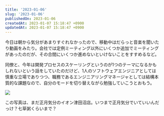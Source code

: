 ```yaml
---
title: '2023-01-06'
slug: '2023-01-06'
publishedOn: 2023-01-06
createdAt: 2023-01-07 15:18:47 +0900
updatedAt: 2023-01-07 15:18:47 +0900
---
```

今日は朝から気分があまりすぐれなかったので、移動中はだらっと音楽を聞いたり動画をみたり。会社では定例ミーティング以外にいくつか追加でミーティングがあったのだが、その合間にいくつか進めないといけないことをすすめるなど。

同僚と、今年は開発プロセスのスケーリングというのが1つのテーマになるかもしれないという話をしていたのだけど、1人のソフトウェアエンジニアとしては慎重な立場でありつつ、職務であるエンジニアリングマネージャとしては結構本質的な課題なので、自分のモードを切り替えながら勉強していこうとおもう。

![](https://lh3.googleusercontent.com/pw/AL9nZEUkNXOlHOUyjAOKwHaRHovWvwgl-0u1KiM_HVSTjhBExm2jEumpOjqZw5cbfR1Lhxbqq3cLMoJf4hbT_CVV5IDrda-8_YxWmsL8FlpK9DM_beWVafM7_XhKqPmCLSmmOaHbdpravC4x4pTnUqFtQY1gvA=w800)

この写真は、まだ正月気分のイオン津田沼店。いつまで正月気分でいていいんだっけ？七草粥くらいまで？
